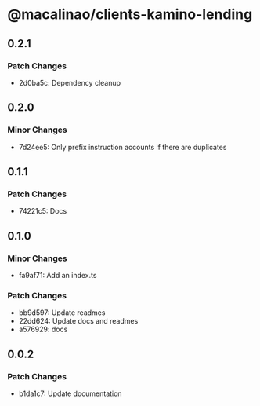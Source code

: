 # @macalinao/clients-kamino-lending

## 0.2.1

### Patch Changes

- 2d0ba5c: Dependency cleanup

## 0.2.0

### Minor Changes

- 7d24ee5: Only prefix instruction accounts if there are duplicates

## 0.1.1

### Patch Changes

- 74221c5: Docs

## 0.1.0

### Minor Changes

- fa9af71: Add an index.ts

### Patch Changes

- bb9d597: Update readmes
- 22dd624: Update docs and readmes
- a576929: docs

## 0.0.2

### Patch Changes

- b1da1c7: Update documentation

